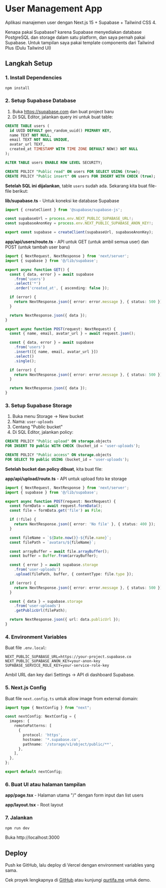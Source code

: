 # User Management App

Aplikasi manajemen user dengan Next.js 15 + Supabase + Tailwind CSS 4.

Kenapa pakai Supabase? karena Supabase menyediakan database PostgreSQL dan storage dalam satu platform, dan saya pernah pakai Supabase. Untuk tampilan saya pakai template components dari Tailwind Plus (Dulu Tailwind UI)

## Langkah Setup

### 1. Install Dependencies

```bash
npm install
```

### 2. Setup Supabase Database

1. Buka https://supabase.com dan buat project baru
2. Di SQL Editor, jalankan query ini untuk buat table:

```sql
CREATE TABLE users (
  id UUID DEFAULT gen_random_uuid() PRIMARY KEY,
  name TEXT NOT NULL,
  email TEXT NOT NULL UNIQUE,
  avatar_url TEXT,
  created_at TIMESTAMP WITH TIME ZONE DEFAULT NOW() NOT NULL
);

ALTER TABLE users ENABLE ROW LEVEL SECURITY;

CREATE POLICY "Public read" ON users FOR SELECT USING (true);
CREATE POLICY "Public insert" ON users FOR INSERT WITH CHECK (true);
```

**Setelah SQL ini dijalankan**, table `users` sudah ada. Sekarang kita buat file-file berikut:

**lib/supabase.ts** - Untuk koneksi ke database Supabase
```typescript
import { createClient } from '@supabase/supabase-js';

const supabaseUrl = process.env.NEXT_PUBLIC_SUPABASE_URL!;
const supabaseAnonKey = process.env.NEXT_PUBLIC_SUPABASE_ANON_KEY!;

export const supabase = createClient(supabaseUrl, supabaseAnonKey);
```

**app/api/users/route.ts** - API untuk GET (untuk ambil semua user) dan POST (untuk tambah user baru)
```typescript
import { NextRequest, NextResponse } from 'next/server';
import { supabase } from '@/lib/supabase';

export async function GET() {
  const { data, error } = await supabase
    .from('users')
    .select('*')
    .order('created_at', { ascending: false });

  if (error) {
    return NextResponse.json({ error: error.message }, { status: 500 });
  }

  return NextResponse.json({ data });
}

export async function POST(request: NextRequest) {
  const { name, email, avatar_url } = await request.json();

  const { data, error } = await supabase
    .from('users')
    .insert([{ name, email, avatar_url }])
    .select()
    .single();

  if (error) {
    return NextResponse.json({ error: error.message }, { status: 500 });
  }

  return NextResponse.json({ data });
}
```

### 3. Setup Supabase Storage

1. Buka menu Storage → New bucket
2. Nama: `user-uploads`
3. Centang "Public bucket"
4. Di SQL Editor, jalankan policy:

```sql
CREATE POLICY "Public upload" ON storage.objects 
FOR INSERT TO public WITH CHECK (bucket_id = 'user-uploads');

CREATE POLICY "Public access" ON storage.objects 
FOR SELECT TO public USING (bucket_id = 'user-uploads');
```

**Setelah bucket dan policy dibuat**, kita buat file:

**app/api/upload/route.ts** - API untuk upload foto ke storage
```typescript
import { NextRequest, NextResponse } from 'next/server';
import { supabase } from '@/lib/supabase';

export async function POST(request: NextRequest) {
  const formData = await request.formData();
  const file = formData.get('file') as File;

  if (!file) {
    return NextResponse.json({ error: 'No file' }, { status: 400 });
  }

  const fileName = `${Date.now()}-${file.name}`;
  const filePath = `avatars/${fileName}`;

  const arrayBuffer = await file.arrayBuffer();
  const buffer = Buffer.from(arrayBuffer);

  const { error } = await supabase.storage
    .from('user-uploads')
    .upload(filePath, buffer, { contentType: file.type });

  if (error) {
    return NextResponse.json({ error: error.message }, { status: 500 });
  }

  const { data } = supabase.storage
    .from('user-uploads')
    .getPublicUrl(filePath);

  return NextResponse.json({ url: data.publicUrl });
}
```

### 4. Environment Variables

Buat file `.env.local`:

```env
NEXT_PUBLIC_SUPABASE_URL=https://your-project.supabase.co
NEXT_PUBLIC_SUPABASE_ANON_KEY=your-anon-key
SUPABASE_SERVICE_ROLE_KEY=your-service-role-key
```

Ambil URL dan key dari Settings → API di dashboard Supabase.

### 5. Next.js Config

Buat file `next.config.ts` untuk allow image from external domain:

```typescript
import type { NextConfig } from "next";

const nextConfig: NextConfig = {
  images: {
    remotePatterns: [
      {
        protocol: 'https',
        hostname: '*.supabase.co',
        pathname: '/storage/v1/object/public/**',
      },
    ],
  },
};

export default nextConfig;
```

### 6. Buat UI atau halaman tampilan

**app/page.tsx** - Halaman utama "/" dengan form input dan list users

**app/layout.tsx** - Root layout

### 7. Jalankan

```bash
npm run dev
```

Buka http://localhost:3000

## Deploy

Push ke GitHub, lalu deploy di Vercel dengan environment variables yang sama.

Cek proyek lengkapnya di [GitHub](https://github.com/mamatqurtifa/user-management-app) atau kunjungi [qurtifa.me](https://user-management-app.qurtifa.my.id) untuk demo.
